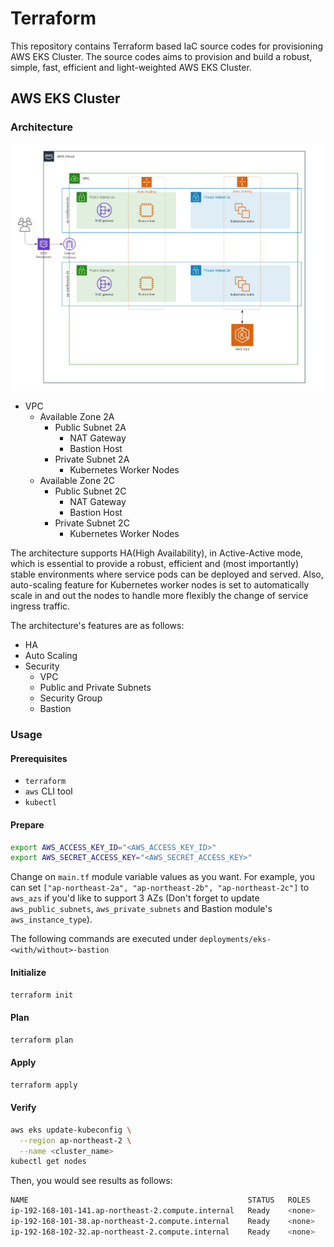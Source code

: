 # Terraform
This repository contains Terraform based IaC source codes for provisioning AWS
EKS Cluster. The source codes aims to provision and build a robust, simple,
fast, efficient and light-weighted AWS EKS Cluster.

## AWS EKS Cluster

### Architecture

![AWS EKS Architecture](misc/aws_eks_architecture.png)

- VPC
  - Available Zone 2A
    - Public Subnet 2A
      - NAT Gateway
      - Bastion Host
    - Private Subnet 2A
      - Kubernetes Worker Nodes
  - Available Zone 2C
    - Public Subnet 2C
      - NAT Gateway
      - Bastion Host
    - Private Subnet 2C
      - Kubernetes Worker Nodes

The architecture supports HA(High Availability), in Active-Active mode, which is
essential to provide a robust, efficient and (most importantly) stable
environments where service pods can be deployed and served. Also, auto-scaling
feature for Kubernetes worker nodes is set to automatically scale in and out the
nodes to handle more flexibly the change of service ingress traffic.

The architecture's features are as follows:
- HA
- Auto Scaling
- Security
  - VPC
  - Public and Private Subnets
  - Security Group
  - Bastion

### Usage

#### Prerequisites
- `terraform`
- `aws` CLI tool
- `kubectl`

#### Prepare
```bash
export AWS_ACCESS_KEY_ID="<AWS_ACCESS_KEY_ID>"
export AWS_SECRET_ACCESS_KEY="<AWS_SECRET_ACCESS_KEY>"
```
Change on `main.tf` module variable values as you want. For example, you can set
`["ap-northeast-2a", "ap-northeast-2b", "ap-northeast-2c"]` to `aws_azs` if
you'd like to support 3 AZs (Don't forget to update `aws_public_subnets`,
`aws_private_subnets` and Bastion module's `aws_instance_type`).

The following commands are executed under
`deployments/eks-<with/without>-bastion`

#### Initialize
```bash
terraform init
```

#### Plan
```bash
terraform plan
```

#### Apply
```bash
terraform apply
```

#### Verify
```bash
aws eks update-kubeconfig \
  --region ap-northeast-2 \
  --name <cluster_name>
kubectl get nodes
```
Then, you would see results as follows:
```bash
NAME                                                 STATUS   ROLES    AGE    VERSION
ip-192-168-101-141.ap-northeast-2.compute.internal   Ready    <none>   124m   v1.20.7-eks-135321
ip-192-168-101-38.ap-northeast-2.compute.internal    Ready    <none>   125m   v1.20.7-eks-135321
ip-192-168-102-32.ap-northeast-2.compute.internal    Ready    <none>   125m   v1.20.7-eks-135321
```
